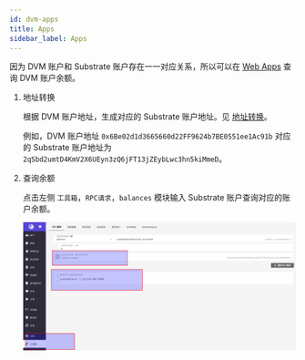 ```yaml
---
id: dvm-apps
title: Apps
sidebar_label: Apps
---
```


因为 DVM 账户和 Substrate 账户存在一一对应关系，所以可以在 [Web Apps](https://apps.darwinia.network/#/account) 查询 DVM 账户余额。

1. 地址转换

    根据 DVM 账户地址，生成对应的 Substrate 账户地址。见 [地址转换](dvm-address)。

    例如，DVM 账户地址 `0x6Be02d1d3665660d22FF9624b7BE0551ee1Ac91b` 对应的 Substrate 账户地址为 `2qSbd2umtD4KmV2X6UEyn3zQ6jFT13jZEybLwc3hn5kiMmeD`。

2. 查询余额

    点击左侧 `工具箱`，`RPC请求`，`balances` 模块输入 Substrate 账户查询对应的账户余额。
    
    ![dvm query balance](assets/dvm/dvm-apps-1.png)
